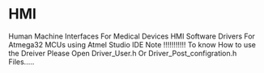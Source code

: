 # HMI
Human Machine Interfaces For Medical Devices 
HMI Software Drivers For Atmega32 MCUs using Atmel Studio IDE
Note !!!!!!!!!!!
To know How to use the Dreiver Please Open Driver_User.h Or Driver_Post_configration.h Files.....

